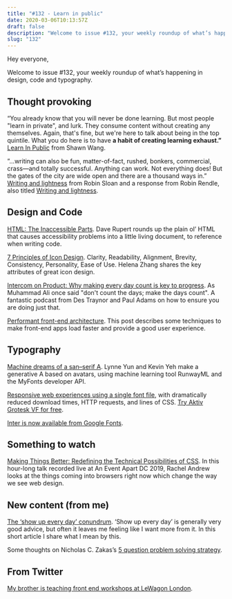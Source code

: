 ```yaml
---
title: "#132 - Learn in public"
date: 2020-03-06T10:13:57Z
draft: false
description: "Welcome to issue #132, your weekly roundup of what’s happening in design, code and typography."
slug: "132"
---
```


Hey everyone,

Welcome to issue #132, your weekly roundup of what’s happening in design, code and typography.

## Thought provoking

“You already know that you will never be done learning. But most people "learn in private", and lurk. They consume content without creating any themselves. Again, that's fine, but we're here to talk about being in the top quintile. What you do here is to have **a habit of creating learning exhaust.”** [Learn In Public](https://www.swyx.io/writing/learn-in-public) from Shawn Wang.

”...writing can also be fun, matter-of-fact, rushed, bonkers, commercial, crass—and totally successful. Anything can work. Not everything does! But the gates of the city are wide open and there are a thousand ways in.” [Writing and lightness](https://www.robinsloan.com/notes/writing-and-lightness/) from Robin Sloan and a response from Robin Rendle, also titled [Writing and lightness](https://www.robinrendle.com/notes/writing-and-lightness.html).

## Design and Code

[HTML: The Inaccessible Parts](https://daverupert.com/2020/02/html-the-inaccessible-parts/). Dave Rupert rounds up the plain ol’ HTML that causes accessibility problems into a little living document, to reference when writing code.

[7 Principles of Icon Design](https://uxdesign.cc/7-principles-of-icon-design-e7187539e4a2). Clarity, Readability, Alignment, Brevity, Consistency, Personality, Ease of Use. Helena Zhang shares the key attributes of great icon design.

[Intercom on Product: Why making every day count is key to progress](https://www.intercom.com/blog/podcasts/intercom-on-product-ep09/). As Muhammad Ali once said "don't count the days; make the days count". A fantastic podcast from Des Traynor and Paul Adams on how to ensure you are doing just that.

[Performant front-end architecture](https://www.debugbear.com/blog/performant-front-end-architecture). This post describes some techniques to make front-end apps load faster and provide a good user experience.

## Typography

[Machine dreams of a san–serif A](https://twitter.com/LynneYun/status/1230943221204881409). Lynne Yun and Kevin Yeh make a generative A based on avatars, using machine learning tool RunwayML and the MyFonts developer API.

[Responsive web experiences using a single font file](https://twitter.com/DaltonMaag/status/1230835107386273792?s=20), with dramatically reduced download times, HTTP requests, and lines of CSS. [Try Aktiv Grotesk VF for free](https://www.daltonmaag.com/library/aktiv-grotesk).

[Inter is now available from Google Fonts](https://twitter.com/rsms/status/1235753261535096832?s=20).

## Something to watch

[Making Things Better: Redefining the Technical Possibilities of CSS](https://aneventapart.com/news/post/making-things-better-aea-video). In this hour-long talk recorded live at An Event Apart DC 2019, Rachel Andrew looks at the things coming into browsers right now which change the way we see web design.

## New content (from me)

[The ‘show up every day’ conundrum](https://harrycresswell.com/articles/show-up-every-day-conundrum/). ‘Show up every day’ is generally very good advice, but often it leaves me feeling like I want more from it. In this short article I share what I mean by this.

Some thoughts on Nicholas C. Zakas’s [5 question problem solving strategy](https://harrycresswell.com/notes/5-question-problem-solving-strategy/).

## From Twitter

[My brother is teaching front end workshops at LeWagon London](https://twitter.com/harrycresswell/status/1235655622676434945).
